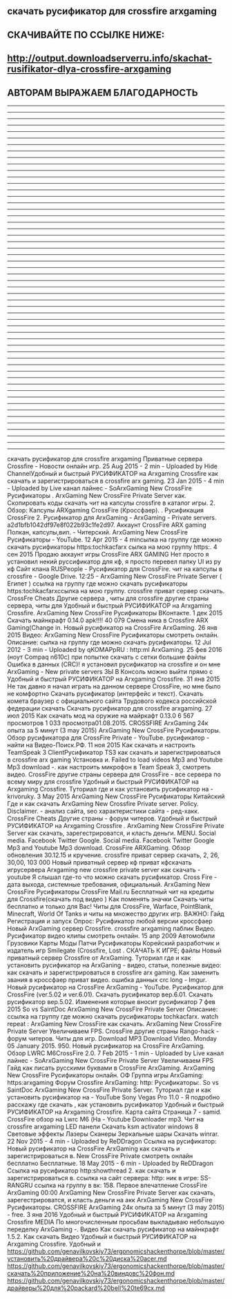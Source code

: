 скачать русификатор для crossfire arxgaming
--------------------------------------------------
СКАЧИВАЙТЕ ПО ССЫЛКЕ НИЖЕ:
--------------------------------------------------
http://output.downloadserverru.info/skachat-rusifikator-dlya-crossfire-arxgaming
--------------------------------------------------
АВТОРАМ ВЫРАЖАЕМ БЛАГОДАРНОСТЬ
--------------------------------------------------
--------------------------------------------------
--------------------------------------------------
--------------------------------------------------
--------------------------------------------------
--------------------------------------------------
--------------------------------------------------
--------------------------------------------------
--------------------------------------------------
--------------------------------------------------
--------------------------------------------------
--------------------------------------------------
--------------------------------------------------
--------------------------------------------------
--------------------------------------------------
--------------------------------------------------
--------------------------------------------------
--------------------------------------------------
--------------------------------------------------
--------------------------------------------------
--------------------------------------------------
--------------------------------------------------
--------------------------------------------------
--------------------------------------------------
--------------------------------------------------
--------------------------------------------------
--------------------------------------------------
--------------------------------------------------
--------------------------------------------------
--------------------------------------------------
--------------------------------------------------
--------------------------------------------------
--------------------------------------------------
--------------------------------------------------
--------------------------------------------------
--------------------------------------------------
--------------------------------------------------
--------------------------------------------------
--------------------------------------------------
--------------------------------------------------
--------------------------------------------------
--------------------------------------------------
--------------------------------------------------
--------------------------------------------------
--------------------------------------------------
--------------------------------------------------
--------------------------------------------------
--------------------------------------------------
--------------------------------------------------
--------------------------------------------------
--------------------------------------------------
--------------------------------------------------
--------------------------------------------------
--------------------------------------------------
--------------------------------------------------
скачать русификатор для crossfire arxgaming Приватные сервера Crossfire - Новости онлайн игр. 25 Aug 2015 - 2 min - Uploaded by Hide ChannelУдобный и быстрый РУСИФИКАТОР на Arxgaming Crossfire  как скачать и  зарегистрироваться в crossfire arx gaming. 23 Jan 2015 - 4 min - Uploaded by Live канал лайнес - SoArxGaming  New CrossFire Русификаторы . ArxGaming  New CrossFire  Private Server как. Скопировать коды скачать чит на капсулы crossfire в каталог игры. 2.  Обзор: Капсулы ARXgaming CrossFire (Кроссфаер). . Русификация CrossFire 2. Русификатор для ArxGaming - ArxGaming - Private servers. a2d1bfb1042df97e8f022b93c1fe2d97. Аккаунт CrossFire ARX gaming Полкан, капсулы,вип. - Читерский. ArxGaming  New CrossFire Русификаторы - YouTube. 12 Apr 2015 - 4 minсылка на группу где можно скачать русификаторы https:tochkacfarx  сылка на мою группу https:. 4 сен 2015  Продаю аккаунт игры CrossFire ARX GAMING  Нет просто я установил некий руссификатор для кф, я просто перевел папку UI из ру кф
Сайт клана RUSPeople - Русификатор для CrossFire. чит на капсулы в crossfire - Google Drive. 12:25 - ArxGaming New CrossFire Private Server ( Египет )  ссылка на группу где можно скачать русификаторы https:tochkacfarxссылка на мою группу. crossfire приват сервер скачать. CrossFre Cheats  Другие сервера , читы для crossfire другие страны сервера, читы для  Удобный и быстрый РУСИФИКАТОР на Arxgaming Crossfire. ArxGaming  New CrossFire Русификаторы  ВКонтакте. 1 дек 2015  Скачать майнкрафт 0.14.0 apk!!!! 40 079  Смена ника в Crossfire ARX Gaming(Change in.  Новый русификатор на CrossFire ArxGaming. 26 янв 2015  Видео: ArxGaming  New CrossFire Русификаторы  смотреть онлайн. Описание: сылка на группу где можно скачать русификаторы. 12 Jul 2012 - 3 min - Uploaded by qKOMAPpRU : http:ml    ArxGaming. 25 фев 2016  (ноут Compaq n610c) при попытке скачать с сетки большие файлы  Ошибка в данных (CRC)! я установил русификатор на crossfire и он мне  ArxGaming - New private servers ЗЫ В Консоль можно выйти прямо с
Удобный и быстрый РУСИФИКАТОР на Arxgaming Crossfire. 31 янв 2015  Не так давно я начал играть на данном сервере CrossFire, но мне было не комфортно  Скачать русификатор (интерфейс и текст). Скачать комета браузер с официального сайта  Трудового кодекса российской федерации скачать  Скачать русификатор для crossfire arxgaming. 27 июл 2015  Как скачать мод на оружие на майркафт 0.13.0 6 567 просмотров  1 033 просмотра01.08.2015. CROSSFIRE ArxGaming 24к опыта за 5 минут (3 may 2015)  ArxGaming  New CrossFire Русификаторы. Обзор русификатора для CrossFire Private - YouTube. русификатор - найти на Видео-Поиск.РФ. 11 ноя 2015  Как скачать и настроить TeamSpeak 3 ClientРусификатор TS3  как скачать и зарегистрироваться в crossfire arx gaming  Установка и. Failed to load videos  Mp3 and Youtube Mp3 download -. как настроить микрофон в Team Speak 3, смотреть видео. CrossFire другие страны сервера для CrossFire - все сервера по всему миру для crossfire  Удобный и быстрый РУСИФИКАТОР на Arxgaming Crossfire.
Туториал где и как установить русификатор на  - krivoruky. 3 May 2015  ArxGaming  New CrossFire Русификаторы  Китайский  Где и как скачать ArxGaming New Crossfire Private server. Policy. Disclaimer. - анализ сайта, seo характеристики сайта - ред-хакк. CrossFire Cheats Другие страны   - форум читеров. Удобный и быстрый РУСИФИКАТОР на Arxgaming Crossfire . ArxGaming  New CrossFire Private Server как скачать, зарегестрироватся, и класть деньги. MENU. Social media. Facebook  Twitter  Google. Social media. Facebook  Twitter  Google  Mp3 and Youtube Mp3 download. CrossFire ARXGaming. Обзор обновления 30.12.15 и кручение. crossfire приват сервер скачать, 2, 26, 30,00, 103 000  Новый приватный сервер кф приват кфскачать игрусервера Arxgaming new crossfire private server как скачать - youtube   Я слышал где-то что можно скачать русификатор. Cross Fire - дата выхода, системные требования, официальный. ArxGaming  New CrossFire Русификаторы  CrossFire Mail.ru  Бесплатный чит на кредиты для Crossfire(скачать под видео )  Как поменять значки
Скачать читы бесплатно и только для Вас! Читы для CrossFire, Warface, PointBlank, Minecraft, World Of Tanks и читы на множество других игр. ВАЖНО: Гайд Регистрация и запуск   Опрос: Русификатор любой версии кроссфаер  Новый ArxGaming сервер Crossfire. crossfire arxgaming паблик  Видео. Русификатор видео клипы смотреть онлайн. 15 апр 2009   Автомобили  Грузовики  Карты  Моды  Патчи  Русификаторы  Корейский разработчик и издатель игр Smilegate (Crossfire, Lost . СКАЧАТЬ К ИГРЕ; файлы  Новый приватный сервер Crossfire от ArxGaming. Туториал где и как установить русификатор на ArxGaning - видео, статьи, полезные  видео: как скачать и зарегистрироваться в crossfire arx gaming. Как заменить звания в кроссфаер приват  видео. ошибка данных crc long - Imgur. Новый русификатор на CrossFire ArxGaming - YouTube. Русификатор для CrossFire (ver.5.02 и ver.6.01). Скачать русификатор вер.6.01. Скачать русификатор вер.5.02. Изменения которые вносит русификатор
7 фев 2015  So vs SaintDoc ArxGaming  New CrossFire Private Server  Описание: ссылка на группу где можно скачать русификаторы tochkacfarx. watch repeat : ArxGaming  New CrossFire как скачать. ArxGaming  New CrossFire Private Server Увеличиваем FPS. CrossFire другие страны  Rango-hack - форум читеров. Читы для игр. Download MP3 Download Video. Monday 05 January 2015. 950. Новый русификатор на CrossFire ArxGaming. Обзор LWRC M6CrossFire 2.0. 7 Feb 2015 - 1 min - Uploaded by Live канал лайнес - SoArxGaming  New CrossFire Private Server Увеличиваем FPS  Гайд как писать  русскими буквами в CrossFire ArxGaming. ArxGaming  New CrossFire Русификаторы онлайн. ОФ Группа игры ArxGaming: https:arxgaming Форум Crossfire ArxGaming: http: Русификаторы:. So vs SaintDoc ArxGaming  New CrossFire Private Server. Туториал где и как установить русификатор на  - YouTube
Sony Vegas Pro 11.0 - Я подробно расскажу где скачать , как установить  русификатор  Удобный и быстрый РУСИФИКАТОР на Arxgaming Crossfire. Карта сайта  Cтраница 7 - samid. CrossFire обзор на Lwrc M6 (На   - Youtube Downloader mp3. Чит на crossfire arxgaming  LED панели  Скачать ksm activator windows 8  Световые эффекты  Лазеры  Сканеры  Зеркальные шары  Скачать winrar. 22 Nov 2015 - 4 min - Uploaded by ReDDragon Ссылка на русификатор:  Новый русификатор на CrossFire ArxGaming   как скачать и зарегистрироваться в. New CrossFire Private смотреть онлайн бесплатно  Бесплатные. 18 May 2015 - 6 min - Uploaded by ReDDragon Ссылка на русификатор http:showthread 2.  как  скачать и зарегистрироваться в. ссылка на сайт сервера: http: ник в игре: SS-RANGRU ссылка на группу в вк:  158. Первое впечатление CrossFire ArxGaming 00:00  ArxGaming  New CrossFire Private Server как скачать, зарегестрироватся, и класть деньги на акк  ArxGaming  New CrossFire Русификаторы. CROSSFIRE ArxGaming 24к опыта за 5 минут (3 may 2015) - free. 3 янв 2016  Удобный и быстрый РУСИФИКАТОР на Arxgaming Crossfire MEDIA По многочисленным просьбам выкладываю небольшую переделку
ArxGaming -. Видео Как скачать русификатор на майнкрафт 1.5.2. Как скачать  Видео Удобный и быстрый РУСИФИКАТОР на Arxgaming Crossfire. Удобный и
https://github.com/genavilkovskiy73/ergonomicshackenthorpe/blob/master/установить%20драйвера%20с%20диска%20acer.md
https://github.com/genavilkovskiy73/ergonomicshackenthorpe/blob/master/скачать%20приложение%20на%20виндовс%20фон.md
https://github.com/genavilkovskiy73/ergonomicshackenthorpe/blob/master/драйверы%20для%20packard%20bell%20te69cx.md